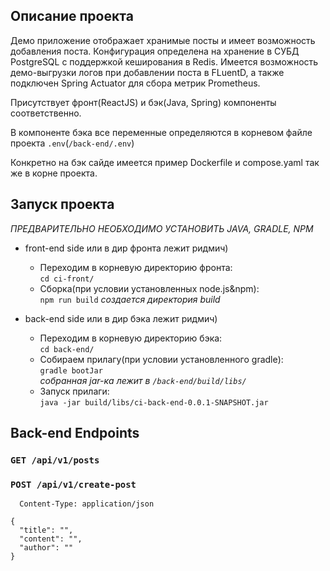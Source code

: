 ## Описание проекта

Демо приложение отображает хранимые посты и имеет возможность добавления поста. Конфигурация определена на хранение в СУБД PostgreSQL с поддержкой кеширования в Redis. Имеется возможность
демо-выгрузки логов при добавлении поста в FLuentD, а также подключен Spring Actuator для сбора метрик Prometheus.

Присутствует фронт(ReactJS) и бэк(Java, Spring) компоненты соответственно.

В компоненте бэка все переменные определяются в корневом файле проекта `.env`(`/back-end/.env`)

Конкретно на бэк сайде имеется пример Dockerfile и compose.yaml так же в корне проекта.

## Запуск проекта

*ПРЕДВАРИТЕЛЬНО НЕОБХОДИМО УСТАНОВИТЬ JAVA, GRADLE, NPM*

- front-end side
  или в дир фронта лежит ридмич)
  
  - Переходим в корневую директорию фронта:\
  `cd ci-front/`
  - Сборка(при условии установленных node.js&npm):\
  `npm run build`
    *создается директория build*

- back-end side
  или в дир бэка лежит ридмич)

  - Переходим в корневую директорию бэка:\
    `cd back-end/`
  - Собираем прилагу(при условии установленного gradle):\
    `gradle bootJar`\
    *собранная jar-ка лежит в `/back-end/build/libs/`*
  - Запуск прилаги:\
    `java -jar build/libs/ci-back-end-0.0.1-SNAPSHOT.jar`

## Back-end Endpoints

  ### `GET /api/v1/posts`
  ### `POST /api/v1/create-post`
      Content-Type: application/json

    {
      "title": "",
      "content": "",
      "author": ""
    }
  
    
